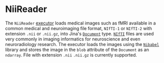 # NiiReader

The `NiiReader` [executor](https://docs.jina.ai/fundamentals/executor/) loads medical images such as fMRI available in a common medical and neuroimaging file format, `NIfTI-1` or `NIfTI-2` with extension `.nii` or `.nii.gz`, into Jina's [`Document`](https://docs.jina.ai/fundamentals/document/) type.
[`NIfTI`](https://nifti.nimh.nih.gov/) files are used very commonly in imaging informatics for neuroscience and even neuroradiology research.
The executor loads the images using the [`Nibabel`](https://nipy.org/nibabel/) library and stores the image in the `blob` attribute of the `Document` as an `ndarray`.
File with extension `.nii` `.nii.gz` is currently supported.



